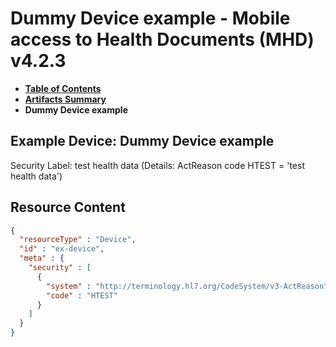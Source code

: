 # Dummy Device example - Mobile access to Health Documents (MHD) v4.2.3

* [**Table of Contents**](toc.md)
* [**Artifacts Summary**](artifacts.md)
* **Dummy Device example**

## Example Device: Dummy Device example

Security Label: test health data (Details: ActReason code HTEST = 'test health data')



## Resource Content

```json
{
  "resourceType" : "Device",
  "id" : "ex-device",
  "meta" : {
    "security" : [
      {
        "system" : "http://terminology.hl7.org/CodeSystem/v3-ActReason",
        "code" : "HTEST"
      }
    ]
  }
}

```
